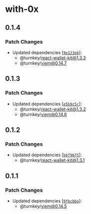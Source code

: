 # with-0x

## 0.1.4

### Patch Changes

- Updated dependencies [[`9e123eb`](https://github.com/tkhq/sdk/commit/9e123eb154df7183bef002c7f94c57a72c6ef81b)]:
  - @turnkey/react-wallet-kit@1.3.3
  - @turnkey/viem@0.14.7

## 0.1.3

### Patch Changes

- Updated dependencies [[`e5b9c5c`](https://github.com/tkhq/sdk/commit/e5b9c5c5694b1f4d60c0b8606822bcd6d61da4a3)]:
  - @turnkey/react-wallet-kit@1.3.2
  - @turnkey/viem@0.14.6

## 0.1.2

### Patch Changes

- Updated dependencies [[`b6f9675`](https://github.com/tkhq/sdk/commit/b6f96757356c8b35563e4147d73a99a95e522a64)]:
  - @turnkey/react-wallet-kit@1.3.1

## 0.1.1

### Patch Changes

- Updated dependencies [[`9fbcbba`](https://github.com/tkhq/sdk/commit/9fbcbbafb824a24c4f99b54966920ba78e924025)]:
  - @turnkey/viem@0.14.5
